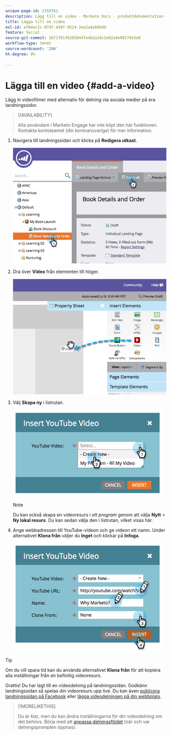 ```yaml
---
unique-page-id: 2359761
description: Lägg till en video - Marketo Docs - produktdokumentation
title: Lägga till en video
exl-id: e704ec2c-07d7-430f-9514-3ee2a4ab66d9
feature: Social
source-git-commit: 2671f81f62658447e4b2a3dc2e02a4e0927443e8
workflow-type: tm+mt
source-wordcount: '200'
ht-degree: 0%

---
```


# Lägga till en video {#add-a-video}

Lägg in videofilmer med alternativ för delning via sociala medier på era landningssidor.

>[!AVAILABILITY]
>
>Alla användare i Marketo Engage har inte köpt den här funktionen. Kontakta kontoteamet (din kontoansvarige) för mer information.

1. Navigera till landningssidan och klicka på **Redigera utkast**.

   ![](assets/image2014-9-23-16-3a49-3a49.png)

1. Dra över **Video** från elementen till höger.

   ![](assets/image2014-9-23-16-3a51-3a0.png)

1. Välj **Skapa ny** i listrutan.

   ![](assets/image2014-9-23-16-3a51-3a11.png)

   >[!NOTE]
   >
   >Du kan också skapa en videoresurs _i ett program_ genom att välja **Nytt** > **Ny lokal resurs**. Du kan sedan välja den i listrutan, vilket visas här.

1. Ange webbadressen till YouTube-videon och ge videon ett namn. Under alternativet **Klona från** väljer du **Inget** och klickar på **Infoga**.

   ![](assets/image2014-9-23-16-3a51-3a32.png)

>[!TIP]
>
>Om du vill spara tid kan du använda alternativet **Klona från** för att kopiera alla inställningar från en befintlig videoresurs.

Grattis! Du har lagt till en videodelning på landningssidan. Godkänn landningssidan så spelas din videoresurs upp live. Du kan även [publicera landningssidan på Facebook](/help/marketo/product-docs/demand-generation/facebook/publish-landing-pages-to-facebook.md) eller [lägga videodelningen på din webbplats](/help/marketo/product-docs/demand-generation/social/configuring-social-actions/customize-video-share-flow.md).

>[!MORELIKETHIS]
>
>Du är klar, men du kan ändra inställningarna för din videodelning om det behövs. Börja med att [anpassa delningsflödet](/help/marketo/product-docs/demand-generation/social/configuring-social-actions/customize-video-share-flow.md) (när och var delningsprompten öppnas).

